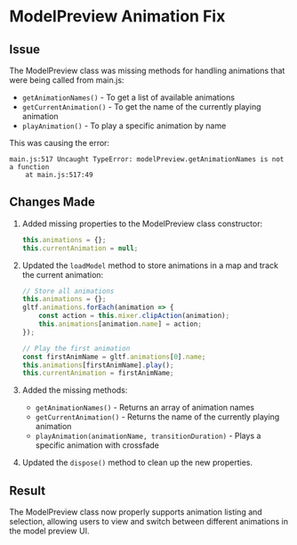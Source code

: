 # ModelPreview Animation Fix

## Issue
The ModelPreview class was missing methods for handling animations that were being called from main.js:
- `getAnimationNames()` - To get a list of available animations
- `getCurrentAnimation()` - To get the name of the currently playing animation
- `playAnimation()` - To play a specific animation by name

This was causing the error:
```
main.js:517 Uncaught TypeError: modelPreview.getAnimationNames is not a function
    at main.js:517:49
```

## Changes Made

1. Added missing properties to the ModelPreview class constructor:
   ```javascript
   this.animations = {};
   this.currentAnimation = null;
   ```

2. Updated the `loadModel` method to store animations in a map and track the current animation:
   ```javascript
   // Store all animations
   this.animations = {};
   gltf.animations.forEach(animation => {
       const action = this.mixer.clipAction(animation);
       this.animations[animation.name] = action;
   });
   
   // Play the first animation
   const firstAnimName = gltf.animations[0].name;
   this.animations[firstAnimName].play();
   this.currentAnimation = firstAnimName;
   ```

3. Added the missing methods:
   - `getAnimationNames()` - Returns an array of animation names
   - `getCurrentAnimation()` - Returns the name of the currently playing animation
   - `playAnimation(animationName, transitionDuration)` - Plays a specific animation with crossfade

4. Updated the `dispose()` method to clean up the new properties.

## Result
The ModelPreview class now properly supports animation listing and selection, allowing users to view and switch between different animations in the model preview UI.